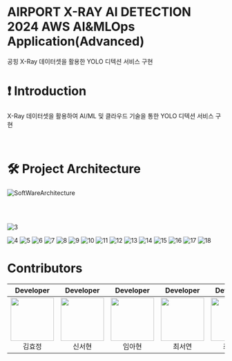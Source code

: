 # AIRPORT X-RAY AI DETECTION 2024 AWS AI&MLOps Application(Advanced)
공힝 X-Ray 데이터셋을 활용한 YOLO 디텍션 서비스 구현

# ❗️ Introduction
X-Ray 데이터셋을 활용하여 AI/ML 및 클라우드 기술을 통한 YOLO 디텍션 서비스 구현
<br>
<br>
<br>

# 🛠 Project Architecture
![SoftWareArchitecture](https://github.com/X-beagle/X-beagle-Mlops-Project/assets/80513699/de170b0e-c1d5-40a0-8c9d-76b1704489cc)

<br>
<br>



![3](https://github.com/user-attachments/assets/09e0a2dc-095d-40a3-8491-ef51f23c76ea)



![4](https://github.com/user-attachments/assets/71f382f2-7e6c-4ffc-9cfa-1dcd3cf2340a)
![5](https://github.com/user-attachments/assets/8c066c03-3041-4a2f-a30b-730f4fe30286)
![6](https://github.com/user-attachments/assets/85ebf5e1-9572-4546-a6c5-26ad55d95e6a)
![7](https://github.com/user-attachments/assets/b3df1690-d795-41d2-9433-a4cfa31348af)
![8](https://github.com/user-attachments/assets/b8dafcd6-8818-4138-a90a-d94750ef2f6f)
![9](https://github.com/user-attachments/assets/8a4a632a-da43-49bf-9ba0-cba20fc99e71)
![10](https://github.com/user-attachments/assets/5638d745-b3a5-4dbe-b908-4700528e306e)
![11](https://github.com/user-attachments/assets/d2207d05-92fa-4d5c-8e53-42296636b0bd)
![12](https://github.com/user-attachments/assets/089def8b-cc1c-452e-a781-3d0bff9e36ef)
![13](https://github.com/user-attachments/assets/4d9c90c4-a51b-44e0-8793-fa32b0cdbca4)
![14](https://github.com/user-attachments/assets/e219a3fc-fecf-4113-a6ed-6aeb3c3b2bb8)
![15](https://github.com/user-attachments/assets/dc1b51cd-dc89-4bf3-996b-8dab03dece85)
![16](https://github.com/user-attachments/assets/b9493abe-7e3d-4e6d-9cdc-9ca45aae7827)
![17](https://github.com/user-attachments/assets/3a5423ae-563d-4e6f-8753-926b013a8db9)
![18](https://github.com/user-attachments/assets/55c5384d-4cb3-4917-b716-9a32cf19ef02)



# Contributors


| Developer | Developer | Developer | Developer | Developer |
|:----------:|:----------:|:----------:|:----------:|:----------:|
| [<img src="https://avatars.githubusercontent.com/u/164169820?v=4" alt="" style="width:100px;100px;">](https://github.com/hyojung167)<br/><div align="center">김효정</div> | [<img src="https://avatars.githubusercontent.com/u/82037889?v=4" alt="" style="width:100px;100px;">](https://github.com/sseoni)<br/><div align="center">신서현</div> | [<img src="https://avatars.githubusercontent.com/u/80513699?v=4" alt="" style="width:100px;100px;">](https://github.com/ahyeon-github) <br/><div align="center">임아현</div> | [<img src="https://avatars.githubusercontent.com/u/130418732?v=4" alt="" style="width:100px;100px;">](https://github.com/chesso-o) <br/><div align="center">최서연</div> | [<img src="https://avatars.githubusercontent.com/u/93801149?v=4" alt="" style="width:100px;100px;">](https://github.com/esc-beep) <br/><div align="center">최은소</div> |
